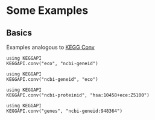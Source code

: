 # Some Examples

## Basics

Examples analogous to [KEGG Conv](https://www.kegg.jp/kegg/rest/keggapi.html#conv)

```@example
using KEGGAPI
KEGGAPI.conv("eco", "ncbi-geneid")
```

```@example
using KEGGAPI
KEGGAPI.conv("ncbi-geneid", "eco")
```

```@example
using KEGGAPI
KEGGAPI.conv("ncbi-proteinid", "hsa:10458+ece:Z5100")
```

```@example
using KEGGAPI
KEGGAPI.conv("genes", "ncbi-geneid:948364")
```
